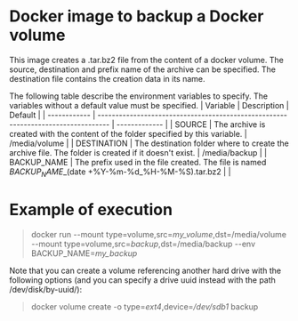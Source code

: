 # Docker image to backup a Docker volume
This image creates a .tar.bz2 file from the content of a docker volume. The source, destination and prefix name of the archive can be specified. The destination file contains the creation data in its name.

The following table describe the environment variables to specify. The variables without a default value must be specified.
| Variable     | Description                                                                       | Default       |
| ------------ | --------------------------------------------------------------------------------- | ------------- |
| SOURCE       | The archive is created with the content of the folder specified by this variable. | /media/volume |
| DESTINATION  | The destination folder where to create the archive file. The folder is created if it doesn't exist. | /media/backup |
| BACKUP_NAME  | The prefix used in the file created. The file is named ${BACKUP_NAME}\_$(date +%Y-%m-%d\_%H-%M-%S).tar.bz2 | |

# Example of execution
> docker run --mount type=volume,src=_my_volume_,dst=/media/volume --mount type=volume,src=_backup_,dst=/media/backup --env BACKUP_NAME=_my_backup_ 

Note that you can create a volume referencing another hard drive with the following options (and you can specify a drive uuid instead with the path /dev/disk/by-uuid/):
> docker volume create -o type=_ext4_,device=_/dev/sdb1_ backup
